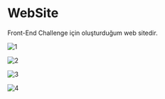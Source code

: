 # WebSite
Front-End Challenge için oluşturduğum web sitedir.

![1](https://user-images.githubusercontent.com/74709621/114283309-cdc1f100-9a51-11eb-810f-a923cf819790.PNG)

![2](https://user-images.githubusercontent.com/74709621/114283317-d286a500-9a51-11eb-8b71-d9b517cc9073.PNG)

![3](https://user-images.githubusercontent.com/74709621/114283324-d9adb300-9a51-11eb-90c2-5833942488e6.PNG)

![4](https://user-images.githubusercontent.com/74709621/114283326-de726700-9a51-11eb-99b7-3fec566e13c6.PNG)

